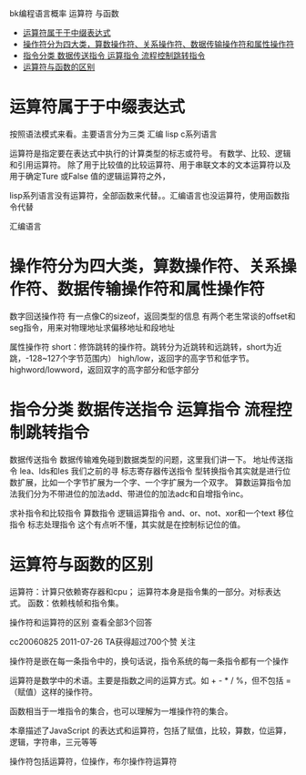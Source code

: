 bk编程语言概率 运算符 与函数

<!-- TOC -->

- [运算符属于于中缀表达式](#运算符属于于中缀表达式)
- [操作符分为四大类，算数操作符、关系操作符、数据传输操作符和属性操作符](#操作符分为四大类算数操作符关系操作符数据传输操作符和属性操作符)
- [指令分类   数据传送指令 运算指令 流程控制跳转指令](#指令分类---数据传送指令-运算指令-流程控制跳转指令)
- [运算符与函数的区别](#运算符与函数的区别)

<!-- /TOC -->

# 运算符属于于中缀表达式

按照语法模式来看。主要语言分为三类 汇编 lisp c系列语言

运算符是指定要在表达式中执行的计算类型的标志或符号。 有数学、比较、逻辑和引用运算符。 除了用于比较值的比较运算符、用于串联文本的文本运算符以及用于确定Ture 或False 值的逻辑运算符之外，

lisp系列语言没有运算符，全部函数来代替。。汇编语言也没运算符，使用函数指令代替

汇编语言

# 操作符分为四大类，算数操作符、关系操作符、数据传输操作符和属性操作符

数字回送操作符
有一点像C的sizeof，返回类型的信息
有两个老生常谈的offset和seg指令，用来对物理地址求偏移地址和段地址

属性操作符
short：修饰跳转的操作符。跳转分为近跳转和远跳转，short为近跳，-128~127个字节范围内）
high/low，返回字的高字节和低字节。
highword/lowword，返回双字的高字部分和低字部分

# 指令分类   数据传送指令 运算指令 流程控制跳转指令   
数据传送指令
数据传输难免碰到数据类型的问题，这里我们讲一下。
地址传送指令
lea、lds和les
我们之前的寻
标志寄存器传送指令
型转换指令其实就是进行位数扩展，比如一个字节扩展为一个字、一个字扩展为一个双字。
算数运算指令加法我们分为不带进位的加法add、带进位的加法adc和自增指令inc。

求补指令和比较指令
算数指令
逻辑运算指令
and、or、not、xor和一个text
移位指令
标志处理指令
这个有点听不懂，其实就是在控制标记位的值。

# 运算符与函数的区别

运算符：计算只依赖寄存器和cpu；
运算符本身是指令集的一部分。对标表达式。
函数：依赖栈帧和指令集。

操作符和运算符的区别
查看全部3个回答

cc20060825
2011-07-26 TA获得超过700个赞
关注

操作符是嵌在每一条指令中的，换句话说，指令系统的每一条指令都有一个操作

运算符是数学中的术语。主要是指数之间的运算方式。如 + - * / %，但不包括 = （赋值）这样的操作符。

函数相当于一堆指令的集合，也可以理解为一堆操作符的集合。

本章描述了JavaScript 的表达式和运算符，包括了赋值，比较，算数，位运算，逻辑，字符串，三元等等

操作符包括运算符，位操作，布尔操作符运算符